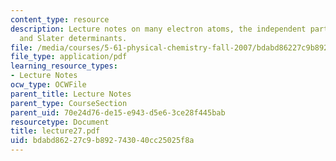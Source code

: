 ```yaml
---
content_type: resource
description: Lecture notes on many electron atoms, the independent particle model,
  and Slater determinants.
file: /media/courses/5-61-physical-chemistry-fall-2007/bdabd86227c9b892743040cc25025f8a_lecture27.pdf
file_type: application/pdf
learning_resource_types:
- Lecture Notes
ocw_type: OCWFile
parent_title: Lecture Notes
parent_type: CourseSection
parent_uid: 70e24d76-de15-e943-d5e6-3ce28f445bab
resourcetype: Document
title: lecture27.pdf
uid: bdabd862-27c9-b892-7430-40cc25025f8a
---
```

